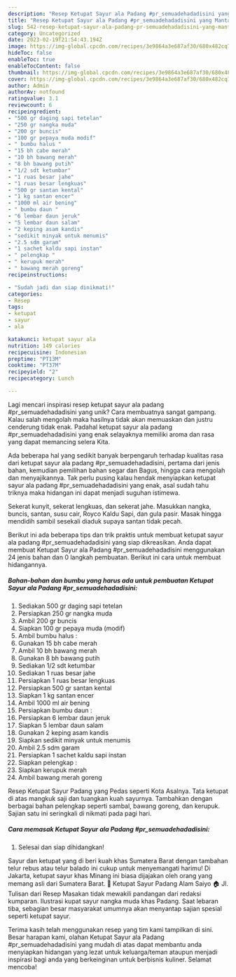 ```yaml
---
description: "Resep Ketupat Sayur ala Padang #pr_semuadehadadisini yang Mantap"
title: "Resep Ketupat Sayur ala Padang #pr_semuadehadadisini yang Mantap"
slug: 542-resep-ketupat-sayur-ala-padang-pr-semuadehadadisini-yang-mantap
category: Uncategorized
date: 2023-02-19T21:54:43.194Z
image: https://img-global.cpcdn.com/recipes/3e9864a3e687af30/680x482cq70/ketupat-sayur-ala-padang-pr_semuadehadadisini-foto-resep-utama.jpg
hideToc: false
enableToc: true
enableTocContent: false
thumbnail: https://img-global.cpcdn.com/recipes/3e9864a3e687af30/680x482cq70/ketupat-sayur-ala-padang-pr_semuadehadadisini-foto-resep-utama.jpg
cover: https://img-global.cpcdn.com/recipes/3e9864a3e687af30/680x482cq70/ketupat-sayur-ala-padang-pr_semuadehadadisini-foto-resep-utama.jpg
author: Admin
authorAv: notfound
ratingvalue: 3.1
reviewcount: 6
recipeingredient:
- "500 gr daging sapi tetelan"
- "250 gr nangka muda"
- "200 gr buncis"
- "100 gr pepaya muda modif"
- " bumbu halus "
- "15 bh cabe merah"
- "10 bh bawang merah"
- "8 bh bawang putih"
- "1/2 sdt ketumbar"
- "1 ruas besar jahe"
- "1 ruas besar lengkuas"
- "500 gr santan kental"
- "1 kg santan encer"
- "1000 ml air bening"
- " bumbu daun "
- "6 lembar daun jeruk"
- "5 lembar daun salam"
- "2 keping asam kandis"
- "sedikit minyak untuk menumis"
- "2.5 sdm garam"
- "1 sachet kaldu sapi instan"
- " pelengkap "
- " kerupuk merah"
- " bawang merah goreng"
recipeinstructions:

- "Sudah jadi dan siap dinikmati!"
categories:
- Resep
tags:
- ketupat
- sayur
- ala

katakunci: ketupat sayur ala 
nutrition: 149 calories
recipecuisine: Indonesian
preptime: "PT13M"
cooktime: "PT37M"
recipeyield: "2"
recipecategory: Lunch

---
```





Lagi mencari inspirasi resep ketupat sayur ala padang #pr_semuadehadadisini yang unik? Cara membuatnya sangat gampang. Kalau salah mengolah maka hasilnya tidak akan memuaskan dan justru cenderung tidak enak. Padahal ketupat sayur ala padang #pr_semuadehadadisini yang enak selayaknya memiliki aroma dan rasa yang dapat memancing selera Kita.





Ada beberapa hal yang sedikit banyak berpengaruh terhadap kualitas rasa dari ketupat sayur ala padang #pr_semuadehadadisini, pertama dari jenis bahan, kemudian pemilihan bahan segar dan Bagus, hingga cara mengolah dan menyajikannya. Tak perlu pusing kalau hendak menyiapkan ketupat sayur ala padang #pr_semuadehadadisini yang enak,      asal sudah tahu triknya maka hidangan ini dapat menjadi suguhan istimewa.














Sekerat kunyit, sekerat lengkuas, dan sekerat jahe. Masukkan nangka, buncis, santan, susu cair, Royco Kaldu Sapi, dan gula pasir. Masak hingga mendidih sambil sesekali diaduk supaya santan tidak pecah.






Berikut ini ada beberapa tips dan trik praktis untuk membuat ketupat sayur ala padang #pr_semuadehadadisini yang siap dikreasikan. Anda dapat membuat Ketupat Sayur ala Padang #pr_semuadehadadisini menggunakan 24 jenis bahan dan 0 langkah pembuatan. Berikut ini cara untuk membuat hidangannya.

<!--inarticleads1-->

##### Bahan-bahan dan bumbu yang harus ada untuk pembuatan Ketupat Sayur ala Padang #pr_semuadehadadisini:

1. Sediakan 500 gr daging sapi tetelan
1. Persiapkan 250 gr nangka muda
1. Ambil 200 gr buncis
1. Siapkan 100 gr pepaya muda (modif)
1. Ambil  bumbu halus :
1. Gunakan 15 bh cabe merah
1. Ambil 10 bh bawang merah
1. Gunakan 8 bh bawang putih
1. Sediakan 1/2 sdt ketumbar
1. Sediakan 1 ruas besar jahe
1. Persiapkan 1 ruas besar lengkuas
1. Persiapkan 500 gr santan kental
1. Siapkan 1 kg santan encer
1. Ambil 1000 ml air bening
1. Persiapkan  bumbu daun :
1. Persiapkan 6 lembar daun jeruk
1. Siapkan 5 lembar daun salam
1. Gunakan 2 keping asam kandis
1. Siapkan sedikit minyak untuk menumis
1. Ambil 2.5 sdm garam
1. Persiapkan 1 sachet kaldu sapi instan
1. Siapkan  pelengkap :
1. Siapkan  kerupuk merah
1. Ambil  bawang merah goreng


Resep Ketupat Sayur Padang yang Pedas seperti Kota Asalnya. Tata ketupat di atas mangkuk saji dan tuangkan kuah sayurnya. Tambahkan dengan berbagai bahan pelengkap seperti sambal, bawang goreng, dan kerupuk. Sajian satu ini seringkali di nikmati pada pagi hari. 

<!--inarticleads2-->

##### Cara memasak Ketupat Sayur ala Padang #pr_semuadehadadisini:


1. Selesai dan siap dihidangkan!

Sayur dan ketupat yang di beri kuah khas Sumatera Barat dengan tambahan telur rebus atau telur balado ini cukup untuk menyemangati harimu! Di Jakarta, ketupat sayur khas Minang ini biasa dijajakan oleh orang yang memang asli dari Sumatera Barat. 🥘 Ketupat Sayur Padang Alam Saiyo 🏠 Jl. Tulisan dari Resep Masakan tidak mewakili pandangan dari redaksi kumparan. Ilustrasi kupat sayur nangka muda khas Padang. Saat lebaran tiba, sebagian besar masyarakat umumnya akan menyantap sajian spesial seperti ketupat sayur. 

Terima kasih telah menggunakan resep yang tim kami tampilkan di sini. Besar harapan kami, olahan Ketupat Sayur ala Padang #pr_semuadehadadisini yang mudah di atas dapat membantu anda menyiapkan hidangan yang lezat untuk keluarga/teman ataupun menjadi inspirasi bagi anda yang berkeinginan untuk berbisnis kuliner. Selamat mencoba!
